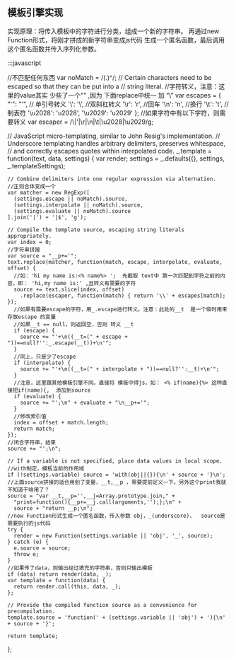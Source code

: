 ## 模板引擎实现

实现原理：将传入模板中的字符进行分类，组成一个新的字符串。 再通过new Function形式，将刚才拼成的新字符串变成js代码 生成一个匿名函数，最后调用这个匿名函数并传入序列化参数。



:::javascript


//不匹配任何东西
var noMatch = /(.)^/;
  // Certain characters need to be escaped so that they can be put into a
  // string literal.
  //字符转义，注意：这里的value其实 少些了一个"\"  ,因为 下面replace中统一 加 “\”
  var escapes = {
    "'":      "'",   //  单引号转义
    '\\':     '\\',  //双斜杠转义
    '\r':     'r',   //回车
    '\n':     'n',   //换行
    '\t':     't',   //制表符
    '\u2028': 'u2028', 
    '\u2029': 'u2029'
  };
//如果字符中有以下字符，则需要转义
  var escaper = /\\|'|\r|\n|\t|\u2028|\u2029/g;

  // JavaScript micro-templating, similar to John Resig's implementation.
  // Underscore templating handles arbitrary delimiters, preserves whitespace,
  // and correctly escapes quotes within interpolated code.
  _.template = function(text, data, settings) {
    var render;
    settings = _.defaults({}, settings, _.templateSettings);

    // Combine delimiters into one regular expression via alternation.
    //正则合体变成一个
    var matcher = new RegExp([
      (settings.escape || noMatch).source,
      (settings.interpolate || noMatch).source,
      (settings.evaluate || noMatch).source
    ].join('|') + '|$', 'g');

    // Compile the template source, escaping string literals appropriately.
    var index = 0;
    //字符串拼接
    var source = "__p+='";
    text.replace(matcher, function(match, escape, interpolate, evaluate, offset) { 
      //如：'hi my name is:<% name%> ';  先截取 text中 第一次匹配到字符之前的内容，即： 'hi,my name is:' ,且转义有需要的字符
      source += text.slice(index, offset)
        .replace(escaper, function(match) { return '\\' + escapes[match]; });
      //如果有需要escape的字符，用_.escape进行转义。注意：此处的__t  是一个临时用来存放escape 的变量
      //如果__t == null，则返回空，否则 转义 __t
      if (escape) {
        source += "'+\n((__t=(" + escape + "))==null?'':_.escape(__t))+\n'";
      }
      //同上，只是少了escape
      if (interpolate) {
        source += "'+\n((__t=(" + interpolate + "))==null?'':__t)+\n'";
      }
      //注意，这里跟其他模板引擎不同。直接将 模板中得js，如： <% if(name){%> 这种直接把if(name){,  添加到source
      if (evaluate) {
        source += "';\n" + evaluate + "\n__p+='";
      }
      //修改索引值
      index = offset + match.length;
      return match;
    });
    //闭合字符串，结束
    source += "';\n";

    // If a variable is not specified, place data values in local scope.
    //with制定，模板当前的作用域
    if (!settings.variable) source = 'with(obj||{}){\n' + source + '}\n';
    //上面source拼接的适合用到了变量，__t,__p ，需要提前定义一下。另外这个print我就不知道干啥用了？
    source = "var __t,__p='',__j=Array.prototype.join," +
      "print=function(){__p+=__j.call(arguments,'');};\n" +
      source + "return __p;\n";
    //new Function形式生成一个匿名函数，传入参数 obj，_(underscore)，  source是需要执行的js代码
    try {
      render = new Function(settings.variable || 'obj', '_', source);
    } catch (e) {
      e.source = source;
      throw e;
    }
    //如果传了data，则输出经过填充的字符串，否则只输出模板
    if (data) return render(data, _);
    var template = function(data) {
      return render.call(this, data, _);
    };

    // Provide the compiled function source as a convenience for precompilation.
    template.source = 'function(' + (settings.variable || 'obj') + '){\n' + source + '}';

    return template;
  };
